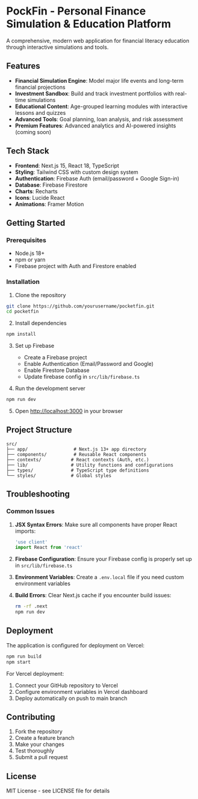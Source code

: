 # PockFin - Personal Finance Simulation & Education Platform

A comprehensive, modern web application for financial literacy education through interactive simulations and tools.

## Features

-   **Financial Simulation Engine**: Model major life events and long-term financial projections
-   **Investment Sandbox**: Build and track investment portfolios with real-time simulations
-   **Educational Content**: Age-grouped learning modules with interactive lessons and quizzes
-   **Advanced Tools**: Goal planning, loan analysis, and risk assessment
-   **Premium Features**: Advanced analytics and AI-powered insights (coming soon)

## Tech Stack

-   **Frontend**: Next.js 15, React 18, TypeScript
-   **Styling**: Tailwind CSS with custom design system
-   **Authentication**: Firebase Auth (email/password + Google Sign-in)
-   **Database**: Firebase Firestore
-   **Charts**: Recharts
-   **Icons**: Lucide React
-   **Animations**: Framer Motion

## Getting Started

### Prerequisites

-   Node.js 18+
-   npm or yarn
-   Firebase project with Auth and Firestore enabled

### Installation

1. Clone the repository

```bash
git clone https://github.com/yourusername/pocketfin.git
cd pocketfin
```

2. Install dependencies

```bash
npm install
```

3. Set up Firebase

    - Create a Firebase project
    - Enable Authentication (Email/Password and Google)
    - Enable Firestore Database
    - Update firebase config in `src/lib/firebase.ts`

4. Run the development server

```bash
npm run dev
```

5. Open [http://localhost:3000](http://localhost:3000) in your browser

## Project Structure

```
src/
├── app/                 # Next.js 13+ app directory
├── components/          # Reusable React components
├── contexts/           # React contexts (Auth, etc.)
├── lib/                # Utility functions and configurations
├── types/              # TypeScript type definitions
└── styles/             # Global styles
```

## Troubleshooting

### Common Issues

1. **JSX Syntax Errors**: Make sure all components have proper React imports:

    ```typescript
    'use client'
    import React from 'react'
    ```

2. **Firebase Configuration**: Ensure your Firebase config is properly set up in `src/lib/firebase.ts`

3. **Environment Variables**: Create a `.env.local` file if you need custom environment variables

4. **Build Errors**: Clear Next.js cache if you encounter build issues:
    ```bash
    rm -rf .next
    npm run dev
    ```

## Deployment

The application is configured for deployment on Vercel:

```bash
npm run build
npm start
```

For Vercel deployment:

1. Connect your GitHub repository to Vercel
2. Configure environment variables in Vercel dashboard
3. Deploy automatically on push to main branch

## Contributing

1. Fork the repository
2. Create a feature branch
3. Make your changes
4. Test thoroughly
5. Submit a pull request

## License

MIT License - see LICENSE file for details
